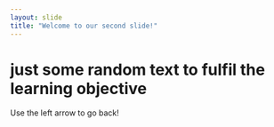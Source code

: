 ```yaml
---
layout: slide
title: "Welcome to our second slide!"
---
```

# just some random text to fulfil the learning objective
Use the left arrow to go back!
